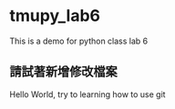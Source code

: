 # tmupy_lab6
This is a demo for python class lab 6
## 請試著新增修改檔案
Hello World, try to learning how to use git
